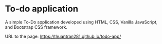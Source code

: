 # To-do application
A simple To-Do application developed using HTML, CSS, Vanilla JavaScript, and Bootstrap CSS framework.

URL to the page: https://thuantran281.github.io/todo-app/
